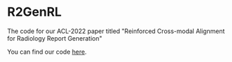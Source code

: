# R2GenRL
The code for our ACL-2022 paper titled "Reinforced Cross-modal Alignment for Radiology Report Generation"

You can find our code [here](https://github.com/synlp/R2GenRL).
